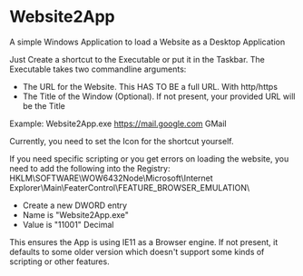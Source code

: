 # Website2App
A simple Windows Application to load a Website as a Desktop Application


Just Create a shortcut to the Executable or put it in the Taskbar. The Executable takes two commandline arguments:
- The URL for the Website. This HAS TO BE a full URL. With http/https
- The Title of the Window (Optional). If not present, your provided URL will be the Title

Example: Website2App.exe https://mail.google.com GMail
  
Currently, you need to set the Icon for the shortcut yourself.

If you need specific scripting or you get errors on loading the website, you need to add the following into the Registry:
HKLM\SOFTWARE\WOW6432Node\Microsoft\Internet Explorer\Main\FeaterControl\FEATURE_BROWSER_EMULATION\
- Create a new DWORD entry
- Name is "Website2App.exe"
- Value is "11001" Decimal

This ensures the App is using IE11 as a Browser engine. If not present, it defaults to some older version which doesn't support some kinds of scripting or other features.
